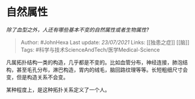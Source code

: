 # 自然属性
*除了血型之外，人还有哪些基本不变的自然属性或者生物属性?*

> Author: #JohnHexa
Last update: *23/07/2021* 
Links: [[独患之症]] [[脑]] 
Tags: #科学与技术ScienceAndTech/医学Medical-Science 

 
凡属拓扑结构一类的构造，几乎都是不变的。比如血管分布，神经连接，肺泡结构，甚至毛孔分布，淋巴构造，胃内的绒毛，脑回路纹理等等。长短粗细尺寸会变，但是构造关系不会变。

某种程度上，是这种拓扑关系定义了一个人。



